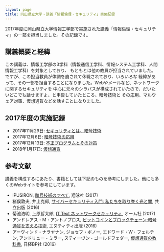 ```yaml
---
layout: page
title: 岡山県立大学・講義「情報倫理・セキュリティ」実施記録
---
```

2017年度に岡山県立大学情報工学部で実施された講義「情報倫理・セキュリティ」の一部を担当しました。その記録です。

## 講義概要と経緯

この講義は、情報工学部の3学科（情報通信工学科、情報システム工学科、人間情報工学科）を対象としており、
もともとは他の教員が担当されていました。ですが、この担当教員が体調を崩されて休職されており、いろいろな
経緯があって、その一部を担当することになりました。Webやメールなど、ネットワークに関するセキュリティを
中心に元々のシラバスが構成されていたので、だいたいどこでも話せますよ、と申告していたところ、暗号技術と
その応用、マルウェア対策、仮想通貨などを話すことになりました。

## 2017年度の実施記録

- 2017年11月29日: [セキュリティとは、暗号技術](https://docs.google.com/presentation/d/14A8xX84NIFQ5sp6qhNOm8mndhdxZ5v7Qjg86BaYYsnA/edit?usp=sharing)
- 2017年12月6日: [暗号技術の応用](https://docs.google.com/presentation/d/1999VopnQ2bkK9NUZJ0zugrnJs0THWTM14GwDAfXxLC8/edit?usp=sharing)
- 2017年12月13日: [不正プログラムとその対策](https://drive.google.com/open?id=13DPIp6-x6pjqaivDrmz5d9DBEcxSYhna7DU_LJyDAgo)
- 2018年1月17日: [仮想通貨](https://docs.google.com/presentation/d/1QwGU6dG3r5PYjHCpdIWzx8I81Zq3ds_NIR0VURAnRRg/edit?usp=sharing)

## 参考文献

講義を構成するにあたり、書籍としては下記のものを参考にしました。他にも多くのWebサイトを参考にしています。

- IPUSIRON, [暗号技術のすべて](http://www.shoeisha.co.jp/book/detail/9784798148816), 翔泳社 (2017)
- 猪俣敦夫, 井上克郎, [サイバーセキュリティ入門: 私たちを取り巻く光と闇](http://www.kyoritsu-pub.co.jp/bookdetail/9784320009066), 共立出版 (2016)
- 菊池浩明, 上原哲太郎, [IT Text ネットワークセキュリティ](http://shop.ohmsha.co.jp/shopdetail/000000004922/), オーム社 (2017)
- アンドレアス・M・アントノプロス, [ビットコインとブロックチェーン:暗号通貨を支える技術](http://www.nttpub.co.jp/search/books/detail/100002391), エヌティティ出版 (2016)
- アーヴィンド・ナラヤナン, ジョセフ・ボノー, エドワード・W・フェルテン, アンドリュー・ミラー, スティーヴン・ゴールドフェダー, [仮想通貨の教科書](http://www.nikkeibp.co.jp/atclpubmkt/book/16/P85450/), 日経BP社 (2016)
